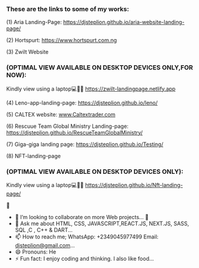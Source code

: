 ### These are the links to some of my works:

(1) Aria Landing-Page: https://djsteplion.github.io/aria-website-landing-page/

(2) Hortspurt: https://www.hortspurt.com.ng

(3) Zwilt Website
### (OPTIMAL VIEW AVAILABLE ON DESKTOP DEVICES ONLY,FOR NOW): 
Kindly view using a laptop💻👨‍💻 https://zwilt-landingpage.netlify.app

(4) Leno-app-landing-page: https://djsteplion.github.io/leno/

(5) CALTEX website: www.Caltextrader.com 

(6) Rescuue Team Global Ministry Landing-page: https://djsteplion.github.io/RescueTeamGlobalMinistry/
 
(7) Giga-giga landing page: https://djsteplion.github.io/Testing/

(8) NFT-landing-page
### (OPTIMAL VIEW AVAILABLE ON DESKTOP DEVICES ONLY):
Kindly view using a laptop💻👨‍💻 https://djsteplion.github.io/Nft-landing-page/




<!--
**Djsteplion/Djsteplion** is a ✨ _special_ ✨ repository because its `README.md` (this file) appears on your GitHub profile.

Here are some ideas to get you started 
- 🔭 I’m currently working on ...
- 🌱 I’m currently learning ...
- 👯 I’m looking to collaborate on ...
- 🤔 I’m looking for help with ...
- 💬 Ask me about ...
- 📫 How to reach me: ...
- 😄 Pronouns: ...
- ⚡ Fun fact: ...
-->



🔭

- 👯 I’m looking to collaborate on more Web projects...
  🤔 
- 💬 Ask me about  HTML, CSS, JAVASCRIPT,REACT.JS, NEXT.JS, SASS, SQL ,C , C++ & DART...
- 📫 How to reach me; WhatsApp: +2349045977499   Email: djsteplion@gmail.com...
- 😄 Pronouns: He
- ⚡ Fun fact: I enjoy coding and thinking. I also like food...
